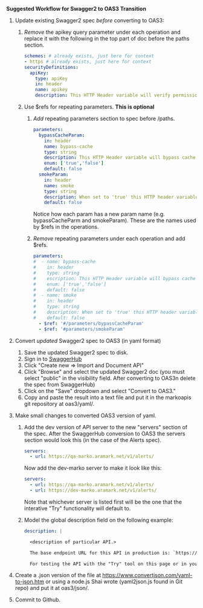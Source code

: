 **Suggested Workflow for Swagger2 to OAS3 Transition**

1. Update existing Swagger2 spec *before* converting to OAS3:

   1. *Remove* the apikey query parameter under each operation and replace it with the following in the top part of doc before the paths section.

      ```yaml
      schemes: # already exists, just here for context
      - https # already exists, just here for context
      securityDefinitions:
        apiKey:
          type: apiKey
          in: header
          name: apikey
          description: This HTTP Header variable will verify permissions.
      ```
      
     1. Use $refs for repeating parameters. **This is optional**

           1. *Add* repeating parameters section to spec before /paths.   

               ```yaml
               parameters:
                 bypassCacheParam:
                   in: header
                   name: bypass-cache
                   type: string
                   description: This HTTP Header variable will bypass cache.
                   enum: ['true','false']
                   default: false
                 smokeParam:
                   in: header
                   name: smoke
                   type: string
                   description: When set to 'true' this HTTP header variable will route the API call to the Integration testing environment.  Only applicable in QA.
                   default: false
               ```
               Notice how each param has a new param name (e.g. bypassCacheParm and smokeParam). These are the names used by $refs in the operations.

           1. *Remove* repeating parameters under each operation and add $refs.

               ```yaml
               parameters:
               #  - name: bypass-cache
               #    in: header
               #    type: string
               #    escription: This HTTP Header variable will bypass cache
               #    enum: ['true','false']
               #    default: false
               #  - name: smoke
               #    in: header
               #    type: string
               #    description: When set to 'true' this HTTP header variable will route the API call to the Integration testing environment.  Only applicable in QA.
               #    default: false
                 - $ref: '#/parameters/bypassCacheParam'
                 - $ref: '#parameters/smokeParam'
               ```
   
1. Convert *updated* Swagger2 spec to OAS3 (in yaml format)
    1. Save the updated Swagger2 spec to disk.
    1. Sign in to [SwaggerHub](https://app.swaggerhub.com/login)
    1. Click "Create new => Import and Document API"
    1. Click "Browse" and select the updated Swagger2 doc (you must select "public" in the visibility field. After converting to OAS3n delete the spec from SwaggerHub)
    1. Click on the "Save" dropdown and select "Convert to OAS3."
    1. Copy and paste the result into a text file and put it in the markoapis git repository at oas3/yaml/.

1. Make small changes to converted OAS3 version of yaml. 

    1. Add the dev version of API server to the new "servers" section of the spec. After the SwaggerHub conversion to OAS3 the servers section would look this (in the case of the Alerts spec).
       
       ```yaml
       servers:
         - url: https://qa-marko.aramark.net/v1/alerts/
       ```
       Now add the dev-marko server to make it look like this:
       ```yaml
       servers:
         - url: https://qa-marko.aramark.net/v1/alerts/
         - url: https://dev-marko.aramark.net/v1/alerts/
       
       ```
       Note that whichever server is listed first will be the one that the interative "Try" functionality will default to.
       
    1. Model the global description field on the following example:

       ```yaml
       description: |
       
         <description of particular API.>
       
         The base endpoint URL for this API in production is: `https://marko.aramark.net/v1/alerts`.
       
         For testing the API with the "Try" tool on this page or in your app, use either our testing server "qa-marko" or our development server "dev-marko".
       ```
       
       

1. Create a .json version of the file at https://www.convertjson.com/yaml-to-json.htm or using a node.js Shai wrote (yaml2json.js found in Git repo) and put it at oas3/json/.

1. Commit to Github.

